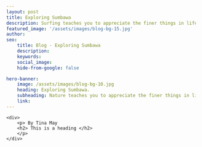 ```yaml
---
layout: post
title: Exploring Sumbawa
description: Surfing teaches you to appreciate the finer things in life, to be present, live in the moment and just breath.
featured_image: '/assets/images/blog-bg-15.jpg'
author:
seo:
    title: Blog - Exploring Sumbawa
    description: 
    keywords: 
    social_image: 
    hide-from-google: false

hero-banner:
    image: /assets/images/blog-bg-10.jpg
    heading: Exploring Sumbawa.
    subheading: Nature teaches you to appreciate the finer things in life, to be present, live in the moment and just breath. 
    link: 
---
```



<section>

    <div>
        <p> By Tina May
        <h2> This is a heading </h2>
        </p>
    </div>

</section>



